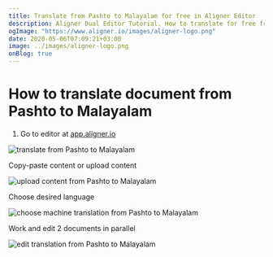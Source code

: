 ```yaml
---
title: Translate from Pashto to Malayalam for free in Aligner Editor
description: Aligner Dual Editor Tutorial. How to translate for free from Pashto to Malayalam. Aligner is multilingual document management platform. 
ogImage: "https://www.aligner.io/images/aligner-logo.png"
date: 2020-05-06T07:09:21+03:00
image: ../images/aligner-logo.png
onBlog: true
---
```


# How to translate document from Pashto to Malayalam

1. Go to editor at [app.aligner.io](https://app.aligner.io "Aligner App web page")

![translate from Pashto to Malayalam](../aligner-blank-editor.png "translate from Pashto to Malayalam")

Copy-paste content or upload content

![upload content from Pashto to Malayalam](../aligner-uploaded-document.png "upload content from Pashto to Malayalam")

Choose desired language

![choose machine translation from Pashto to Malayalam](../aligner-language-dropdown.png "choose machine translation from Pashto to Malayalam")

Work and edit 2 documents in parallel

![edit translation from Pashto to Malayalam](../aligner-double-sitded-editor.png "edit translation from Pashto to Malayalam")

